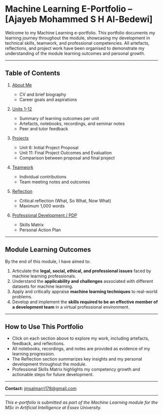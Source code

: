 # Machine Learning E-Portfolio – [Ajayeb Mohammed S H Al-Bedewi]

Welcome to my Machine Learning e-portfolio. This portfolio documents my learning journey throughout the module, showcasing my development in technical skills, teamwork, and professional competencies. All artefacts, reflections, and project work have been organised to demonstrate my understanding of the module learning outcomes and personal growth.

---

## Table of Contents

1. [About Me](Machine-Learning/About_Me)  
   - CV and brief biography  
   - Career goals and aspirations  

2. [Units 1–12](Units/)  
   - Summary of learning outcomes per unit  
   - Artefacts, notebooks, recordings, and seminar notes  
   - Peer and tutor feedback  

3. [Projects](Projects/README.md)  
   - Unit 6: Initial Project Proposal  
   - Unit 11: Final Project Outcomes and Evaluation  
   - Comparison between proposal and final project  

4. [Teamwork](Teamwork/README.md)  
   - Individual contributions  
   - Team meeting notes and outcomes  

5. [Reflection](Reflection/03_Reflection.md)  
   - Critical reflection (What, So What, Now What)  
   - Maximum 1,000 words  

6. [Professional Development / PDP](PDP_Skills_Matrix/README.md)  
   - Skills Matrix  
   - Personal Action Plan  


---

## Module Learning Outcomes

By the end of this module, I have aimed to:

1. Articulate the **legal, social, ethical, and professional issues** faced by machine learning professionals.  
2. Understand the **applicability and challenges** associated with different datasets for machine learning.  
3. Apply and critically appraise **machine learning techniques** to real-world problems.  
4. Develop and implement the **skills required to be an effective member of a development team** in a virtual professional environment.  

---

## How to Use This Portfolio

- Click on each section above to explore my work, including artefacts, feedback, and reflections.  
- All notebooks, recordings, and notes are provided as evidence of my learning progression.  
- The Reflection section summarizes key insights and my personal development throughout the module.  
- Professional Skills Matrix highlights my competency growth and actionable steps for future development.  

---

**Contact:** jmsalmarri178@gmail.com

---

*This e-portfolio is submitted as part of the Machine Learning module for the MSc in Artificial Intelligence at Essex University.*
